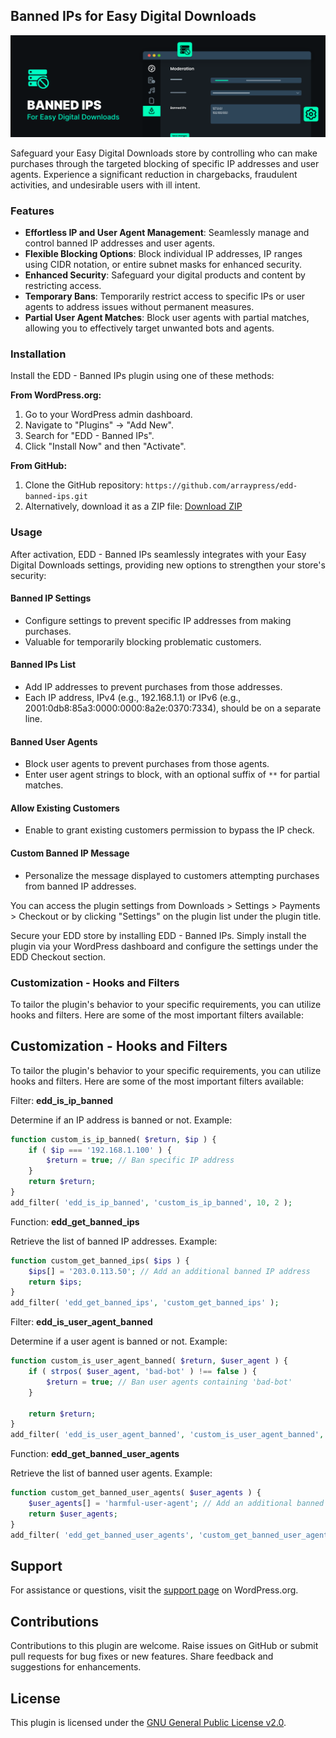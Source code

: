 ## Banned IPs for Easy Digital Downloads

![EDD Banned IPs](https://raw.githubusercontent.com/arraypress/edd-banned-ips/main/assets/edd-bannedips-cover.svg)

Safeguard your Easy Digital Downloads store by controlling who can make purchases through the targeted blocking of
specific IP addresses and user agents. Experience a significant reduction in chargebacks, fraudulent activities, and
undesirable users with ill intent.

### Features

- **Effortless IP and User Agent Management**: Seamlessly manage and control banned IP addresses and user agents.
- **Flexible Blocking Options**: Block individual IP addresses, IP ranges using CIDR notation, or entire subnet masks
  for enhanced security.
- **Enhanced Security**: Safeguard your digital products and content by restricting access.
- **Temporary Bans**: Temporarily restrict access to specific IPs or user agents to address issues without permanent
  measures.
- **Partial User Agent Matches**: Block user agents with partial matches, allowing you to effectively target unwanted
  bots and agents.

### Installation

Install the EDD - Banned IPs plugin using one of these methods:

**From WordPress.org:**

1. Go to your WordPress admin dashboard.
2. Navigate to "Plugins" -> "Add New".
3. Search for "EDD - Banned IPs".
4. Click "Install Now" and then "Activate".

**From GitHub:**

1. Clone the GitHub repository: `https://github.com/arraypress/edd-banned-ips.git`
2. Alternatively, download it as a ZIP
   file: [Download ZIP](https://github.com/arraypress/edd-banned-ips/archive/refs/heads/main.zip)

### Usage

After activation, EDD - Banned IPs seamlessly integrates with your Easy Digital Downloads settings, providing new
options to strengthen your store's security:

#### Banned IP Settings

- Configure settings to prevent specific IP addresses from making purchases.
- Valuable for temporarily blocking problematic customers.

#### Banned IPs List

- Add IP addresses to prevent purchases from those addresses.
- Each IP address, IPv4 (e.g., 192.168.1.1) or IPv6 (e.g., 2001:0db8:85a3:0000:0000:8a2e:0370:7334), should be on a
  separate line.

#### Banned User Agents

- Block user agents to prevent purchases from those agents.
- Enter user agent strings to block, with an optional suffix of `**` for partial matches.

#### Allow Existing Customers

- Enable to grant existing customers permission to bypass the IP check.

#### Custom Banned IP Message

- Personalize the message displayed to customers attempting purchases from banned IP addresses.

You can access the plugin settings from Downloads > Settings > Payments > Checkout or by clicking "Settings" on the
plugin list under the plugin title.

Secure your EDD store by installing EDD - Banned IPs. Simply install the plugin via your WordPress dashboard and
configure the settings under the EDD Checkout section.

### Customization - Hooks and Filters

To tailor the plugin's behavior to your specific requirements, you can utilize hooks and filters. Here are some of the
most important filters available:

## Customization - Hooks and Filters

To tailor the plugin's behavior to your specific requirements, you can utilize hooks and filters. Here are some of the
most important filters available:

Filter: **edd_is_ip_banned**

Determine if an IP address is banned or not.
Example:

```php
function custom_is_ip_banned( $return, $ip ) {
    if ( $ip === '192.168.1.100' ) {
        $return = true; // Ban specific IP address
    }
    return $return;
}
add_filter( 'edd_is_ip_banned', 'custom_is_ip_banned', 10, 2 );
```

Function: **edd_get_banned_ips**

Retrieve the list of banned IP addresses.
Example:

```php
function custom_get_banned_ips( $ips ) {
    $ips[] = '203.0.113.50'; // Add an additional banned IP address
    return $ips;
}
add_filter( 'edd_get_banned_ips', 'custom_get_banned_ips' );
```

Filter: **edd_is_user_agent_banned**

Determine if a user agent is banned or not.
Example:

```php
function custom_is_user_agent_banned( $return, $user_agent ) {
    if ( strpos( $user_agent, 'bad-bot' ) !== false ) {
        $return = true; // Ban user agents containing 'bad-bot'
    }
    
    return $return;
}
add_filter( 'edd_is_user_agent_banned', 'custom_is_user_agent_banned', 10, 2 );
```

Function: **edd_get_banned_user_agents**

Retrieve the list of banned user agents.
Example:

```php
function custom_get_banned_user_agents( $user_agents ) {
    $user_agents[] = 'harmful-user-agent'; // Add an additional banned user agent
    return $user_agents;
}
add_filter( 'edd_get_banned_user_agents', 'custom_get_banned_user_agents' );
```
## Support

For assistance or questions, visit the [support page](https://wordpress.org/support/plugin/edd-banned-ips) on WordPress.org.

## Contributions

Contributions to this plugin are welcome. Raise issues on GitHub or submit pull requests for bug fixes or new features. Share feedback and suggestions for enhancements.

## License

This plugin is licensed under the [GNU General Public License v2.0](https://www.gnu.org/licenses/old-licenses/gpl-2.0.en.html).
